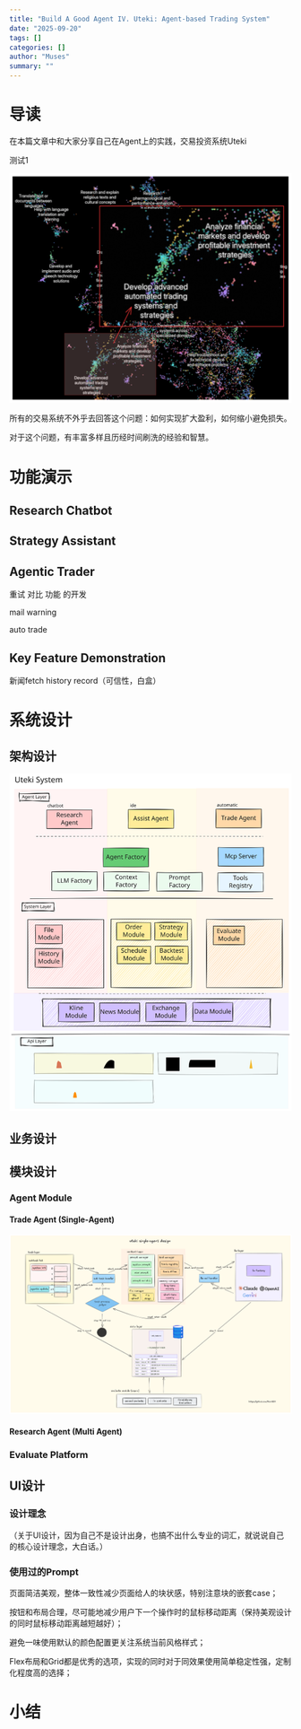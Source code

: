 ```yaml
---
title: "Build A Good Agent IV. Uteki: Agent-based Trading System"
date: "2025-09-20"
tags: []
categories: []
author: "Muses"
summary: ""
---
```


<h1>导读</h1><p>在本篇文章中和大家分享自己在Agent上的实践，交易投资系统Uteki</p><p>测试1</p><p></p><img src="https://raw.githubusercontent.com/Rain1601/rain.blog.repo/main/assets/images/imported_20250919_223552_39670b66.png" alt="" isuploading="false"><p>所有的交易系统不外乎去回答这个问题：如何实现扩大盈利，如何缩小避免损失。</p><p>对于这个问题，有丰富多样且历经时间刷洗的经验和智慧。</p><h1>功能演示</h1><h2>Research Chatbot</h2><h2>Strategy Assistant</h2><h2>Agentic Trader</h2><p>重试 对比 功能 的开发</p><p>mail warning</p><p>auto trade</p><h2>Key Feature Demonstration</h2><p>新闻fetch history record（可信性，白盒）</p><h1>系统设计</h1><h2>架构设计</h2><img src="https://raw.githubusercontent.com/Rain1601/rain.blog.repo/main/assets/images/image_20250920T021835_twdb6q.svg" isuploading="false"><p></p><p></p><h2>业务设计</h2><h2>模块设计</h2><h3>Agent Module</h3><h4>Trade Agent (Single-Agent)</h4><p></p><img src="https://raw.githubusercontent.com/Rain1601/rain.blog.repo/main/assets/images/imported_20250919_223554_071f4a71.png" alt="" isuploading="false"><h4>Research Agent (Multi Agent)</h4><h3>Evaluate Platform</h3><h2>UI设计</h2><h3>设计理念</h3><p>（关于UI设计，因为自己不是设计出身，也搞不出什么专业的词汇，就说说自己的核心设计理念，大白话。）</p><h3>使用过的Prompt</h3><p>页面简洁美观，整体一致性减少页面给人的块状感，特别注意块的嵌套case；</p><p>按钮和布局合理，尽可能地减少用户下一个操作时的鼠标移动距离（保持美观设计的同时鼠标移动距离越短越好）；</p><p>避免一味使用默认的颜色配置更关注系统当前风格样式；</p><p>Flex布局和Grid都是优秀的选项，实现的同时对于同效果使用简单稳定性强，定制化程度高的选择；</p><h1>小结</h1><p></p>